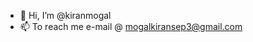 - 👋 Hi, I’m @kiranmogal
- 📫 To reach me e-mail @ mogalkiransep3@gmail.com

<!---
kiranmogal/kiranmogal is a ✨ special ✨ repository because its `README.md` (this file) appears on your GitHub profile.
You can click the Preview link to take a look at your changes.
--->
